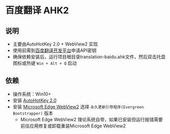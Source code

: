 # 百度翻译 AHK2


## 说明
- 主要由AutoHotKey 2.0 + WebView2 实现
- 使用前需到[百度翻译开发平台](https://fanyi-api.baidu.com/manage/developer)申请API密钥
- 确保依赖安装后，运行项目根目录translation-baidu.ahk文件，然后双击托盘图标或热键 `Win + Alt + Q` 启动

## 依赖
- 操作系统：Win10+
- 安装 [AutoHotKey 2.0](https://www.autohotkey.com/)
- 安装 [Microsoft Edge WebView2](https://www.ibm.com/links?url=https%3A%2F%2Fdeveloper.microsoft.com%2Fen-us%2Fmicrosoft-edge%2Fwebview2%2F%23download-section) 选择 `永久更新引导程序(Evergreen Bootstrapper)` 版本
  - Microsoft Edge WebView2 理论系统自带，如果已安装但运行报错需要前往应用修复或卸载重装Microsoft Edge WebView2


